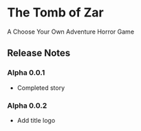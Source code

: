 # The Tomb of Zar
A Choose Your Own Adventure Horror Game

## Release Notes
### Alpha 0.0.1
- Completed story
### Alpha 0.0.2
- Add title logo